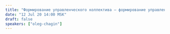 ```yaml
---
title: "Формирование управленческого коллектива — формирование управленческих решений"
date: "12 Jul 20 14:00 MSK"
draft: false
speakers: ["oleg-chagin"]
---
```

